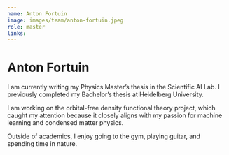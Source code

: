 ```yaml
---
name: Anton Fortuin
image: images/team/anton-fortuin.jpeg
role: master
links:
---
```


# Anton Fortuin


I am currently writing my Physics Master’s thesis in the Scientific AI Lab. I previously completed my Bachelor’s thesis at Heidelberg University.

I am working on the orbital-free density functional theory project, which caught my attention because it closely aligns with my passion for machine learning and condensed matter physics.

Outside of academics, I enjoy going to the gym, playing guitar, and spending time in nature.
